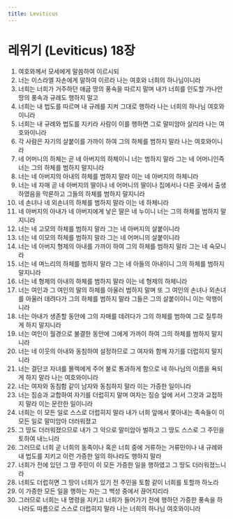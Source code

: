 ```yaml
---
title: Leviticus
---
```


# 레위기 (Leviticus) 18장
1. 여호와께서 모세에게 말씀하여 이르시되
1. 너는 이스라엘 자손에게 말하여 이르라 나는 여호와 너희의 하나님이니라
1. 너희는 너희가 거주하던 애굽 땅의 풍속을 따르지 말며 내가 너희를 인도할 가나안 땅의 풍속과 규례도 행하지 말고
1. 너희는 내 법도를 따르며 내 규례를 지켜 그대로 행하라 나는 너희의 하나님 여호와이니라
1. 너희는 내 규례와 법도를 지키라 사람이 이를 행하면 그로 말미암아 살리라 나는 여호와이니라
1. 각 사람은 자기의 살붙이를 가까이 하여 그의 하체를 범하지 말라 나는 여호와이니라
1. 네 어머니의 하체는 곧 네 아버지의 하체이니 너는 범하지 말라 그는 네 어머니인즉 너는 그의 하체를 범하지 말지니라
1. 너는 네 아버지의 아내의 하체를 범하지 말라 이는 네 아버지의 하체니라
1. 너는 네 자매 곧 네 아버지의 딸이나 네 어머니의 딸이나 집에서나 다른 곳에서 출생하였음을 막론하고 그들의 하체를 범하지 말지니라
1. 네 손녀나 네 외손녀의 하체를 범하지 말라 이는 네 하체니라
1. 네 아버지의 아내가 네 아버지에게 낳은 딸은 네 누이니 너는 그의 하체를 범하지 말지니라
1. 너는 네 고모의 하체를 범하지 말라 그는 네 아버지의 살붙이니라
1. 너는 네 이모의 하체를 범하지 말라 그는 네 어머니의 살붙이니라
1. 너는 네 아버지 형제의 아내를 가까이 하여 그의 하체를 범하지 말라 그는 네 숙모니라
1. 너는 네 며느리의 하체를 범하지 말라 그는 네 아들의 아내이니 그의 하체를 범하지 말지니라
1. 너는 네 형제의 아내의 하체를 범하지 말라 이는 네 형제의 하체니라
1. 너는 여인과 그 여인의 딸의 하체를 아울러 범하지 말며 또 그 여인의 손녀나 외손녀를 아울러 데려다가 그의 하체를 범하지 말라 그들은 그의 살붙이이니 이는 악행이니라
1. 너는 아내가 생존할 동안에 그의 자매를 데려다가 그의 하체를 범하여 그로 질투하게 하지 말지니라
1. 너는 여인이 월경으로 불결한 동안에 그에게 가까이 하여 그의 하체를 범하지 말지니라
1. 너는 네 이웃의 아내와 동침하여 설정하므로 그 여자와 함께 자기를 더럽히지 말지니라
1. 너는 결단코 자녀를 몰렉에게 주어 불로 통과하게 함으로 네 하나님의 이름을 욕되게 하지 말라 나는 여호와이니라
1. 너는 여자와 동침함 같이 남자와 동침하지 말라 이는 가증한 일이니라
1. 너는 짐승과 교합하여 자기를 더럽히지 말며 여자는 짐승 앞에 서서 그것과 교접하지 말라 이는 문란한 일이니라
1. 너희는 이 모든 일로 스스로 더럽히지 말라 내가 너희 앞에서 쫓아내는 족속들이 이 모든 일로 말미암아 더러워졌고
1. 그 땅도 더러워졌으므로 내가 그 악으로 말미암아 벌하고 그 땅도 스스로 그 주민을 토하여 내느니라
1. 그러므로 너희 곧 너희의 동족이나 혹은 너희 중에 거류하는 거류민이나 내 규례와 내 법도를 지키고 이런 가증한 일의 하나라도 행하지 말라
1. 너희가 전에 있던 그 땅 주민이 이 모든 가증한 일을 행하였고 그 땅도 더러워졌느니라
1. 너희도 더럽히면 그 땅이 너희가 있기 전 주민을 토함 같이 너희를 토할까 하노라
1. 이 가증한 모든 일을 행하는 자는 그 백성 중에서 끊어지리라
1. 그러므로 너희는 내 명령을 지키고 너희가 들어가기 전에 행하던 가증한 풍속을 하나라도 따름으로 스스로 더럽히지 말라 나는 너희의 하나님 여호와이니라